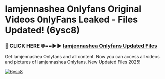 # Iamjennashea Onlyfans Original Videos 0nlyFans Leaked - Files Updated! (6ysc8)

<h3>🔴 CLICK HERE 🌐==►► <a href="https://tinyurl.com/ehrbuxhb" rel="nofollow">Iamjennashea Onlyfans Updated Files</a></h3>

Get Iamjennashea Onlyfans and all content. Now you can access all videos and pictures of Iamjennashea Onlyfans. New Updated Files 2025!

[![6ysc8](https://i.imgur.com/lVYEuWS.gif)](https://tinyurl.com/ehrbuxhb)
